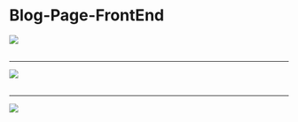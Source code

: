 # Blog-Page-FrontEnd
<img src="https://github.com/canakdag06/Blog-Page-FrontEnd/assets/77192206/393ee57f-9efe-400f-98c9-56d18179965e"/> </br> </br>
<hr>
<img src="https://github.com/canakdag06/Blog-Page-FrontEnd/assets/77192206/d40a5150-5d21-43f7-bf48-010720b3dcb3"/> </br> </br>
<hr>
<img src="https://github.com/canakdag06/Blog-Page-FrontEnd/assets/77192206/466c2897-3731-4f14-90ec-0c8b7de4567d"/> </br> </br>

